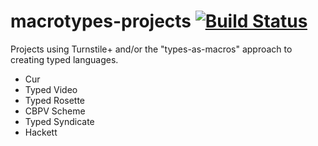 # macrotypes-projects [![Build Status](https://travis-ci.org/stchang/macrotypes-projects.svg?branch=master)](https://travis-ci.org/stchang/macrotypes-projects)
Projects using Turnstile+ and/or the "types-as-macros" approach to creating typed languages.

- Cur
- Typed Video
- Typed Rosette
- CBPV Scheme
- Typed Syndicate
- Hackett

